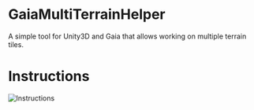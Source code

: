 # GaiaMultiTerrainHelper
A simple tool for Unity3D and Gaia that allows working on multiple terrain tiles.

# Instructions
![Instructions](https://i.imgur.com/njwksEQ.png)
